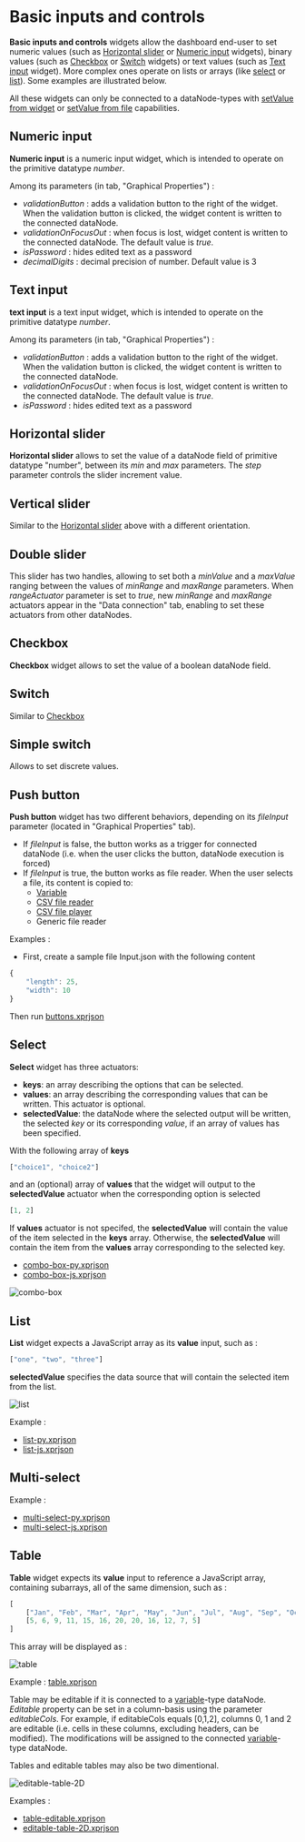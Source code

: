 ﻿# Basic inputs and controls

**Basic inputs and controls** widgets allow the dashboard end-user to set numeric values (such as [Horizontal slider](#horizontal-slider) or [Numeric input](#numeric-input) widgets), binary values (such as [Checkbox](#checkbox) or [Switch](#switch) widgets) or text values (such as [Text input](#text-input) widget). More complex ones operate on lists or arrays (like [select](#select) or [list](#list)). Some examples are illustrated below. 

All these widgets can only be connected to a dataNode-types with [setValue from widget](../../ds/ds-execution-engine/#setvalue-from-widget) or [setValue from file](../../ds/ds-execution-engine/#setvalue-from-file) capabilities.

## Numeric input

**Numeric input** is a numeric input widget, which is intended to operate on the primitive datatype *number*.

Among its parameters (in tab, "Graphical Properties") :

* *validationButton* : adds a validation button to the right of the widget. When the validation button is clicked, the widget content is written to the connected dataNode.
* *validationOnFocusOut* : when focus is lost, widget content is written to the connected dataNode. The default value is *true*.
* *isPassword* : hides edited text as a password
* *decimalDigits* : decimal precision of number. Default value is 3

## Text input

**text input** is a text input widget, which is intended to operate on the primitive datatype *number*.

Among its parameters (in tab, "Graphical Properties") :

* *validationButton* : adds a validation button to the right of the widget. When the validation button is clicked, the widget content is written to the connected dataNode.
* *validationOnFocusOut* : when focus is lost, widget content is written to the connected dataNode. The default value is *true*.
* *isPassword* : hides edited text as a password

## Horizontal slider

**Horizontal slider** allows to set the value of a dataNode field of primitive datatype "number", between its *min* and *max* parameters. The *step* parameter controls the slider increment value.

## Vertical slider

Similar to the [Horizontal slider](#horizontal-slider) above with a different orientation.

## Double slider

This slider has two handles, allowing to set both a *minValue* and a *maxValue* ranging between the values of *minRange* and *maxRange* parameters. When *rangeActuator* parameter is set to *true*, new *minRange* and *maxRange* actuators appear in the "Data connection" tab, enabling to set these actuators from other dataNodes.

## Checkbox

**Checkbox** widget allows to set the value of a boolean dataNode field.

## Switch

Similar to [Checkbox](#checkbox)

## Simple switch

Allows to set discrete values.

## Push button

**Push button** widget has two different behaviors, depending on its *fileInput* parameter (located in "Graphical Properties" tab).

* If *fileInput* is false, the button works as a trigger for connected dataNode (i.e. when the user clicks the button, dataNode execution is forced)
* If *fileInput* is true, the button works as file reader. When the user selects a file, its content is copied to:
  * [Variable](../../ds/ds-basics/#variable)
  * [CSV file reader](../../ds/ds-reference/#csv-file-reader)
  * [CSV file player](../../ds/ds-reference/#csv-file-player)
  * Generic file reader

Examples :

* First, create a sample file Input.json with the following content

``` javascript
{
    "length": 25,
    "width": 10
}
```

Then run [buttons.xprjson](/wdg/basic/buttons.xprjson)

## Select

**Select** widget has three actuators:

* **keys**: an array describing the options that can be selected.
* **values**: an array describing the corresponding values that can be written. This actuator is optional.
* **selectedValue**: the dataNode where the selected output will be written, the selected *key* or its corresponding *value*, if an array of values has been specified.

With the following array of **keys**

``` javascript
["choice1", "choice2"]
```

and an (optional) array of **values** that the widget will output to the **selectedValue** actuator when the corresponding option is selected

``` javascript
[1, 2]
```

If **values** actuator is not specifed, the **selectedValue** will contain the value of the item selected in the **keys** array.
Otherwise, the **selectedValue** will contain the item from the **values** array corresponding to the selected key.

* [combo-box-py.xprjson](/wdg/basic/combo-box-py.xprjson)
* [combo-box-js.xprjson](/wdg/basic/combo-box-js.xprjson)

![combo-box](basic/combo-box.png)

## List

**List** widget expects a JavaScript array as its **value** input, such as :

``` javascript
["one", "two", "three"]
```

**selectedValue** specifies the data source that will contain the selected item from the list.

![list](basic/list.png)

Example :

* [list-py.xprjson](/wdg/basic/list-py.xprjson)
* [list-js.xprjson](/wdg/basic/list-js.xprjson)

## Multi-select

Example :

* [multi-select-py.xprjson](/wdg/basic/multi-select-py.xprjson)
* [multi-select-js.xprjson](/wdg/basic/multi-select-js.xprjson)

## Table

**Table** widget expects its **value** input to reference a JavaScript array, containing subarrays, all of the same dimension, such as :

``` javascript
[
    ["Jan", "Feb", "Mar", "Apr", "May", "Jun", "Jul", "Aug", "Sep", "Oct", "Nov", "Dec"],
    [5, 6, 9, 11, 15, 16, 20, 20, 16, 12, 7, 5]
]
```

This array will be displayed as :

![table](tables/table.png)

Example : [table.xprjson](/wdg/tables/table.xprjson)

Table may be editable if it is connected to a [variable](../../ds/ds-basics/#variable)-type dataNode. *Editable* property can be set in a column-basis using the parameter *editableCols*. For example, if editableCols equals [0,1,2], columns 0, 1 and 2 are editable (i.e. cells in these columns, excluding headers, can be modified). The modifications will be assigned to the connected [variable](../../ds/ds-basics/#variable)-type dataNode.

Tables and editable tables may also be two dimentional.

![editable-table-2D](tables/editable-table-2D.png)

Examples : 

* [table-editable.xprjson](/wdg/tables/table-editable.xprjson)
* [editable-table-2D.xprjson](/wdg/tables/editable-table-2D.xprjson)

